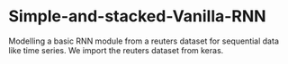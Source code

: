 # Simple-and-stacked-Vanilla-RNN
Modelling a basic RNN module from a reuters dataset for sequential data like time series. We import the reuters  dataset from keras.
